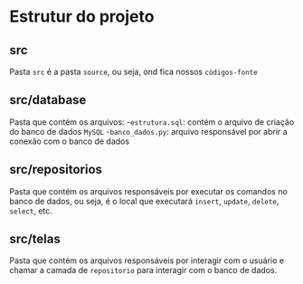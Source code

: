 # Estrutur do projeto

## src
Pasta `src` é a pasta `source`, ou seja, ond fica nossos `códigos-fonte` 

## src/database

Pasta que contém os arquivos:
-`estrutura.sql`: contém o arquivo de criação do banco de dados `MySQL`
-`banco_dados.py`: arquivo responsável por abrir a conexão com o banco de dados

## src/repositorios
Pasta que contém os arquivos responsáveis por executar os comandos no banco de dados, ou seja, é o local que executará `insert`, `update`, `delete`, `select`, etc.

## src/telas
Pasta que contém os arquivos responsáveis por interagir com o usuário e chamar a camada de `repositorio` para interagir com o banco de dados.